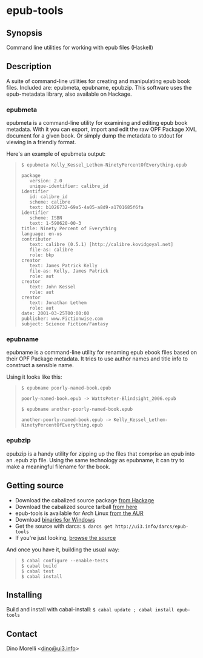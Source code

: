 # epub-tools


## Synopsis

Command line utilities for working with epub files (Haskell)


## Description

A suite of command-line utilities for creating and manipulating epub book files. Included are: epubmeta, epubname, epubzip. This software uses the epub-metadata library, also available on Hackage.

### epubmeta

epubmeta is a command-line utility for examining and editing epub book metadata. With it you can export, import and edit the raw OPF Package XML document for a given book. Or simply dump the metadata to stdout for viewing in a friendly format.

Here's an example of epubmeta output:

>     $ epubmeta Kelly_Kessel_Lethem-NinetyPercentOfEverything.epub
>
>     package
>        version: 2.0
>        unique-identifier: calibre_id
>     identifier
>        id: calibre_id
>        scheme: calibre
>        text: b1026732-69a5-4a05-a8d9-a1701685f6fa
>     identifier
>        scheme: ISBN
>        text: 1-590620-00-3
>     title: Ninety Percent of Everything
>     language: en-us
>     contributor
>        text: calibre (0.5.1) [http://calibre.kovidgoyal.net]
>        file-as: calibre
>        role: bkp
>     creator
>        text: James Patrick Kelly
>        file-as: Kelly, James Patrick
>        role: aut
>     creator
>        text: John Kessel
>        role: aut
>     creator
>        text: Jonathan Lethem
>        role: aut
>     date: 2001-03-25T00:00:00
>     publisher: www.Fictionwise.com
>     subject: Science Fiction/Fantasy

### epubname

epubname is a command-line utility for renaming epub ebook files based on their OPF Package metadata. It tries to use author names and title info to construct a sensible name.

Using it looks like this:

>     $ epubname poorly-named-book.epub
>
>     poorly-named-book.epub -> WattsPeter-Blindsight_2006.epub
>
>     $ epubname another-poorly-named-book.epub
>
>     another-poorly-named-book.epub -> Kelly_Kessel_Lethem-NinetyPercentOfEverything.epub

### epubzip

epubzip is a handy utility for zipping up the files that comprise an epub into an .epub zip file. Using the same technology as epubname, it can try to make a meaningful filename for the book.


## Getting source

- Download the cabalized source package [from Hackage](http://hackage.haskell.org/package/epub-tools)
- Download the cabalized source tarball [from here](http://ui3.info/d/proj/epub-tools/epub-tools-2.4.tar.gz)
- epub-tools is available for Arch Linux [from the AUR](http://aur.archlinux.org/packages/epub-tools/)
- Download [binaries for Windows](http://ui3.info/d/proj/epub-tools/epub-tools-2.4-win.zip)
- Get the source with darcs: `$ darcs get http://ui3.info/darcs/epub-tools`
- If you're just looking, [browse the source](http://ui3.info/darcs/epub-tools)

And once you have it, building the usual way:

>     $ cabal configure --enable-tests
>     $ cabal build
>     $ cabal test
>     $ cabal install


## Installing

Build and install with cabal-install:
  `$ cabal update ; cabal install epub-tools`


## Contact

Dino Morelli <[dino@ui3.info](mailto:dino@ui3.info)>
